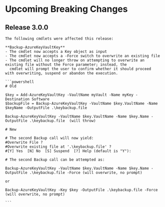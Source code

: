 <!--
    Please leave this section at the top of the breaking change documentation.

    New breaking changes should go under the section titled "Upcoming Breaking Changes", and should adhere to the following format:

    # Upcoming Breaking Changes

    ## Release X.0.0 - January 2017

    The following cmdlets were affected this release:

    **Cmdlet 1**
    - Description of what has changed

    ```powershell
    # Old
    # Sample of how the cmdlet was previously called

    # New
    # Sample of how the cmdlet should now be called
    ```

    Note: the above section follows the template found in the link below: 

    https://github.com/Azure/azure-powershell/blob/dev/documentation/breaking-changes/breaking-change-template.md
-->

# Upcoming Breaking Changes

## Release 3.0.0

    The following cmdlets were affected this release:

    **Backup-AzureKeyVaultKey**
    - The cmdlet now accepts a Key object as input
    - The cmdlet now accepts a -Force switch to overwrite an existing file
    - The cmdlet will no longer throw on attempting to overwrite an existing file without the Force parameter; instead, the 
      cmdlet will prompt the user to confirm whether it should proceed with overwriting, suspend or abandon the execution.

    ```powershell
    # Old
  
    $key = Add-AzureKeyVaultKey -VaultName myVault -Name myKey -Destination Software
    $backupFile = Backup-AzureKeyVaultKey -VaultName $key.VaultName -Name $keyName -OutputFile .\keybackup.file
    
    Backup-AzureKeyVaultKey -VaultName $key.VaultName -Name $key.Name -OutputFile .\keybackup.file  (will throw)

    # New

    # The second Backup call will now yield: 
    #Overwrite File ?
    #Overwrite existing file at '.\keybackup.file' ?
    #[Y] Yes  [N] No  [S] Suspend  [?] Help (default is "Y"):
    
    # The second Backup call can be attempted as:
    
    Backup-AzureKeyVaultKey -VaultName $key.VaultName -Name $key.Name -OutputFile .\keybackup.file -Force (will overwrite, no prompt)
    
    or
    
    Backup-AzureKeyVaultKey -Key $key -OutputFile .\keybackup.file -Force (will overwrite, no prompt)
    
    ```
